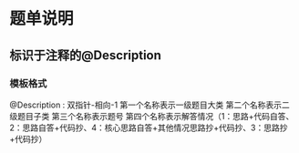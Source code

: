 # 题单说明
## 标识于注释的@Description 
### 模板格式
@Description : 双指针-相向-1
第一个名称表示一级题目大类
第二个名称表示二级题目子类
第三个名称表示题号
第四个名称表示解答情况（1：思路+代码自答、2：思路自答+代码抄、4：核心思路自答+其他情况思路抄+代码抄、3：思路抄+代码抄）